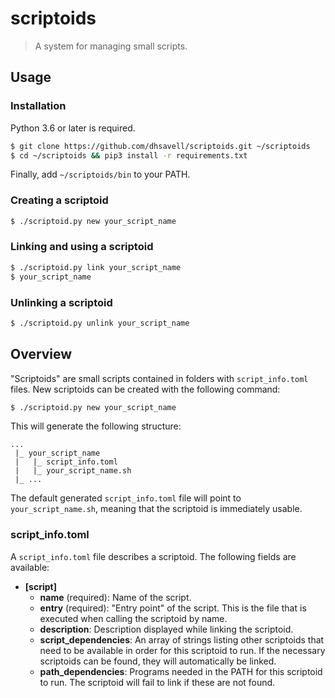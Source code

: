 # scriptoids

> A system for managing small scripts.

## Usage

### Installation

Python 3.6 or later is required.

```sh
$ git clone https://github.com/dhsavell/scriptoids.git ~/scriptoids
$ cd ~/scriptoids && pip3 install -r requirements.txt
```

Finally, add `~/scriptoids/bin` to your PATH.

### Creating a scriptoid
```sh
$ ./scriptoid.py new your_script_name
```

### Linking and using a scriptoid
```sh
$ ./scriptoid.py link your_script_name
$ your_script_name
```

### Unlinking a scriptoid
```sh
$ ./scriptoid.py unlink your_script_name
```

## Overview

"Scriptoids" are small scripts contained in folders with `script_info.toml`
files. New scriptoids can be created with the following command:

```sh
$ ./scriptoid.py new your_script_name
```

This will generate the following structure:
```
...
 |_ your_script_name
 |   |_ script_info.toml
 |   |_ your_script_name.sh
 |_ ...
```

The default generated `script_info.toml` file will point to
`your_script_name.sh`, meaning that the scriptoid is immediately usable.

### script_info.toml

A `script_info.toml` file describes a scriptoid. The following fields are
available:

- **[script]**
  - **name** (required): Name of the script.
  - **entry** (required): "Entry point" of the script. This is the file that
    is executed when calling the scriptoid by name.
  - **description**: Description displayed while linking the scriptoid.
  - **script_dependencies**: An array of strings listing other scriptoids that
    need to be available in order for this scriptoid to run. If the necessary
    scriptoids can be found, they will automatically be linked.
  - **path_dependencies**: Programs needed in the PATH for this scriptoid to
    run. The scriptoid will fail to link if these are not found.